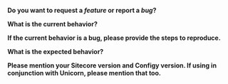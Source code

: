**Do you want to request a *feature* or report a *bug*?**

**What is the current behavior?**

**If the current behavior is a bug, please provide the steps to reproduce.**

**What is the expected behavior?**

**Please mention your Sitecore version and Configy version. If using in conjunction with Unicorn, please mention that too.**
